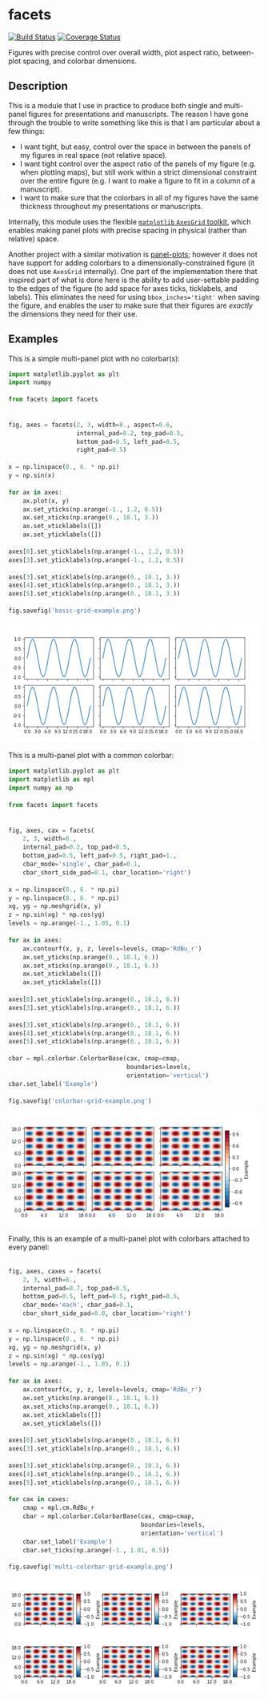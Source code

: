 facets
======

[![Build Status](https://travis-ci.org/spencerkclark/facets.svg?branch=master)](https://travis-ci.org/spencerkclark/facets)
[![Coverage Status](https://coveralls.io/repos/github/spencerkclark/facets/badge.svg?branch=master)](https://coveralls.io/github/spencerkclark/facets?branch=master)

Figures with precise control over overall width, plot aspect ratio,
between-plot spacing, and colorbar dimensions.

Description
-----------

This is a module that I use in practice
to produce both single and multi-panel figures for presentations and
manuscripts. The reason I have gone through the trouble to write something
like this is that I am particular about a few things:

- I want tight, but easy, control over the space in between the panels of my
  figures in real space (not relative space).
- I want tight control over the aspect ratio of the panels of my figure (e.g.
  when plotting maps), but still work within a strict dimensional constraint
  over the entire figure (e.g. I want to make a figure to fit in a column of a
  manuscript).
- I want to make sure that the colorbars in all
  of my figures have the same thickness throughout my presentations or
  manuscripts.

Internally, this module uses the flexible [`matplotlib` `AxesGrid` toolkit](https://matplotlib.org/2.0.2/mpl_toolkits/axes_grid/users/overview.html#axes-grid1),
which enables making panel plots with precise spacing in physical (rather than
relative) space.

Another project with a similar motivation is [panel-plots](
https://github.com/ajdawson/panel-plots); however it does not have support
for adding colorbars to a dimensionally-constrained figure (it does not use
`AxesGrid` internally).  One part of the implementation there that inspired
part of what is done here is the ability to add user-settable padding to the 
edges of the figure (to add space for axes ticks, ticklabels, and labels). 
This eliminates the need for using `bbox_inches='tight'` when saving the 
figure, and enables the user to make sure that their figures are
*exactly* the dimensions they need for their use.

Examples
--------

This is a simple multi-panel plot with no colorbar(s):
```python
import matplotlib.pyplot as plt
import numpy

from facets import facets


fig, axes = facets(2, 3, width=8., aspect=0.6,
                   internal_pad=0.2, top_pad=0.5,
                   bottom_pad=0.5, left_pad=0.5, 
                   right_pad=0.5)

x = np.linspace(0., 6. * np.pi)
y = np.sin(x)

for ax in axes:
    ax.plot(x, y)
    ax.set_yticks(np.arange(-1., 1.2, 0.5))
    ax.set_xticks(np.arange(0., 18.1, 3.))
    ax.set_xticklabels([])
    ax.set_yticklabels([])
    
axes[0].set_yticklabels(np.arange(-1., 1.2, 0.5))
axes[3].set_yticklabels(np.arange(-1., 1.2, 0.5))

axes[3].set_xticklabels(np.arange(0., 18.1, 3.))
axes[4].set_xticklabels(np.arange(0., 18.1, 3.))
axes[5].set_xticklabels(np.arange(0., 18.1, 3.))

fig.savefig('basic-grid-example.png')
```

![basic-grid-example.png](facets/examples/basic-grid-example.png?raw=true)

This is a multi-panel plot with a common colorbar:
```python
import matplotlib.pyplot as plt
import matplotlib as mpl
import numpy as np

from facets import facets


fig, axes, cax = facets(
    2, 3, width=8., 
    internal_pad=0.2, top_pad=0.5,
    bottom_pad=0.5, left_pad=0.5, right_pad=1.,
    cbar_mode='single', cbar_pad=0.1,
    cbar_short_side_pad=0.1, cbar_location='right')
    
x = np.linspace(0., 6. * np.pi)
y = np.linspace(0., 6. * np.pi)
xg, yg = np.meshgrid(x, y)
z = np.sin(xg) * np.cos(yg)
levels = np.arange(-1., 1.05, 0.1)

for ax in axes:
    ax.contourf(x, y, z, levels=levels, cmap='RdBu_r')
    ax.set_yticks(np.arange(0., 18.1, 6.))
    ax.set_xticks(np.arange(0., 18.1, 6.))
    ax.set_xticklabels([])
    ax.set_yticklabels([])
    
axes[0].set_yticklabels(np.arange(0., 18.1, 6.))
axes[3].set_yticklabels(np.arange(0., 18.1, 6.))

axes[3].set_xticklabels(np.arange(0., 18.1, 6.))
axes[4].set_xticklabels(np.arange(0., 18.1, 6.))
axes[5].set_xticklabels(np.arange(0., 18.1, 6.))

cbar = mpl.colorbar.ColorbarBase(cax, cmap=cmap,
                                 boundaries=levels,
                                 orientation='vertical')
cbar.set_label('Example')

fig.savefig('colorbar-grid-example.png')
```

![colorbar-grid-example.png](facets/examples/colorbar-grid-example.png?raw=true)

Finally, this is an example of a multi-panel plot with colorbars attached to
every panel:
```python

fig, axes, caxes = facets(
    2, 3, width=8., 
    internal_pad=0.7, top_pad=0.5,
    bottom_pad=0.5, left_pad=0.5, right_pad=0.5,
    cbar_mode='each', cbar_pad=0.1,
    cbar_short_side_pad=0.0, cbar_location='right')

x = np.linspace(0., 6. * np.pi)
y = np.linspace(0., 6. * np.pi)
xg, yg = np.meshgrid(x, y)
z = np.sin(xg) * np.cos(yg)
levels = np.arange(-1., 1.05, 0.1)

for ax in axes:
    ax.contourf(x, y, z, levels=levels, cmap='RdBu_r')
    ax.set_yticks(np.arange(0., 18.1, 6.))
    ax.set_xticks(np.arange(0., 18.1, 6.))
    ax.set_xticklabels([])
    ax.set_yticklabels([])
    
axes[0].set_yticklabels(np.arange(0., 18.1, 6.))
axes[3].set_yticklabels(np.arange(0., 18.1, 6.))

axes[3].set_xticklabels(np.arange(0., 18.1, 6.))
axes[4].set_xticklabels(np.arange(0., 18.1, 6.))
axes[5].set_xticklabels(np.arange(0., 18.1, 6.))

for cax in caxes:
    cmap = mpl.cm.RdBu_r
    cbar = mpl.colorbar.ColorbarBase(cax, cmap=cmap,
                                     boundaries=levels,
                                     orientation='vertical')
    cbar.set_label('Example')
    cbar.set_ticks(np.arange(-1., 1.01, 0.5))

fig.savefig('multi-colorbar-grid-example.png')
```

![multi-colorbar-grid-example.png](facets/examples/multi-colorbar-grid-example.png?raw=true)
